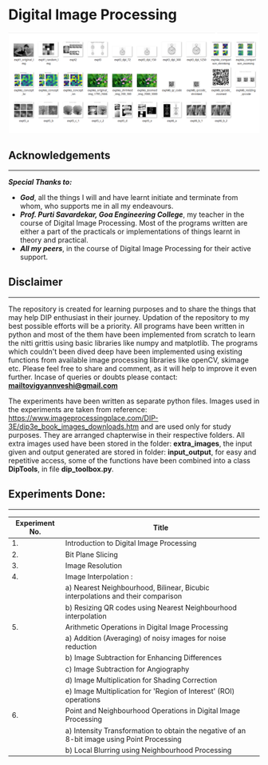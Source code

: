 # **Digital Image Processing** 

<img src="featured_img.png">

## Acknowledgements

---

**_Special Thanks to:_**

- **_God_**, all the things I will and have learnt initiate and terminate from whom, who supports me in all my endeavours.
- **_Prof. Purti Savardekar, Goa Engineering College_**, my teacher in the course of Digital Image Processing. Most of the programs written are either a part of the practicals or implementations of things learnt in theory and practical.
- **_All my peers_**, in the course of Digital Image Processing for their active support.

## Disclaimer

---

The repository is created for learning purposes and to share the things that may help DIP enthusiast in their journey. Updation of the repository to my best possible efforts will be a priority. All programs have been written in python and most of the them have been implemented from scratch to learn the nitti grittis using basic libraries like numpy and matplotlib. The programs which couldn't been dived deep have been implemented using existing functions from available image processing libraries like openCV, skimage etc. Please feel free to share and comment, as it will help to improve it even further. Incase of queries or doubts please contact: **mailtovigyannveshi@gmail.com**

The experiments have been written as separate python files. Images used in the experiments are taken from reference: https://www.imageprocessingplace.com/DIP-3E/dip3e_book_images_downloads.htm and are used only for study purposes.
They are arranged  chapterwise in their respective folders.  All extra images used have been stored in the folder: **extra_images**, the input given and output generated are stored in folder: **input_output**, for easy and repetitive access, some of the functions have been combined into a class **DipTools**, in file **dip_toolbox.py**. 

## Experiments Done:
---
| Experiment No. | Title                                                                                       |
|----------------|---------------------------------------------------------------------------------------------|
| 1.             | Introduction to Digital Image Processing                                                    |
| 2.             | Bit Plane Slicing                                                                           |
| 3.             | Image Resolution                                                                            |
| 4.             | Image Interpolation :                                                                       |
|                | a) Nearest Neighbourhood, Bilinear, Bicubic interpolations and their comparison             |
|                | b) Resizing QR codes using Nearest Neighbourhood interpolation                              |
| 5.             | Arithmetic Operations in Digital Image Processing                                           |
|                | a) Addition (Averaging) of noisy images for noise reduction                                 |
|                | b) Image Subtraction for Enhancing Differences                                              |
|                | c) Image Subtraction for Angiography                                                        |
|                | d) Image Multiplication for Shading Correction                                              |
|                | e) Image Multiplication for 'Region of Interest' (ROI) operations                           |
| 6.             | Point and Neighbourhood Operations in Digital Image Processing                              |
|                | a) Intensity Transformation to obtain the negative of an 8-bit image using Point Processing |
|                |  b) Local Blurring using Neighbourhood Processing

